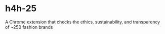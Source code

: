 # h4h-25
A Chrome extension that checks the ethics, sustainability, and transparency of ~250 fashion brands


